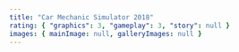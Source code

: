 ```yaml
---
title: "Car Mechanic Simulator 2018"
rating: { "graphics": 3, "gameplay": 3, "story": null }
images: { mainImage: null, galleryImages: null }
---
```

